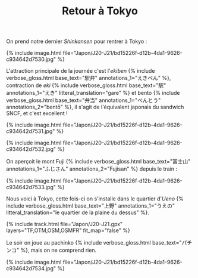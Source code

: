 ﻿---
title: "Retour à Tokyo"
permalink: /Japon/J20-J21/
sidebar:
  nav: "japon"
enable_tracks: true
---

On prend notre dernier *Shinkansen* pour rentrer à Tokyo :

{% include image.html file="Japon/J20-J21/bd15226f-d12b-4da1-9626-c934642d7530.jpg" %}

L'attraction principale de la journée c'est l'*ekiben*
{% include verbose_gloss.html base_text="駅弁" annotations_1="えきべん" %},
contraction de *eki*
{% include verbose_gloss.html base_text="駅" annotations_1="えき" litteral_translation="gare" %}
et bento
{% include verbose_gloss.html base_text="弁当" annotations_1="べんとう" annotations_2="bentō" %},
il s'agit de l'équivalent japonais du sandwich SNCF, et c'est excellent !

{% include image.html file="Japon/J20-J21/bd15226f-d12b-4da1-9626-c934642d7531.jpg" %}

{% include image.html file="Japon/J20-J21/bd15226f-d12b-4da1-9626-c934642d7532.jpg" %}

On aperçoit le mont Fuji
{% include verbose_gloss.html base_text="富士山" annotations_1="ふじさん" annotations_2="Fujisan" %}
depuis le train :

{% include image.html file="Japon/J20-J21/bd15226f-d12b-4da1-9626-c934642d7533.jpg" %}

Nous voici à Tokyo, cette fois-ci on s'installe dans le quartier d'*Ueno*
{% include verbose_gloss.html base_text="上野" annotations_1="うえの" litteral_translation="le quartier de la plaine du dessus" %}.

{% include track.html file="Japon/J20-J21.gpx" layers="TF,OTM,OSM,OSMFR" fit_map="false" %}

Le soir on joue au pachinko
{% include verbose_gloss.html base_text="パチンコ" %},
mais on ne comprend rien.

{% include image.html file="Japon/J20-J21/bd15226f-d12b-4da1-9626-c934642d7534.jpg" %}
